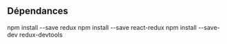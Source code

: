 Dépendances
-----------

npm install --save redux
npm install --save react-redux
npm install --save-dev redux-devtools